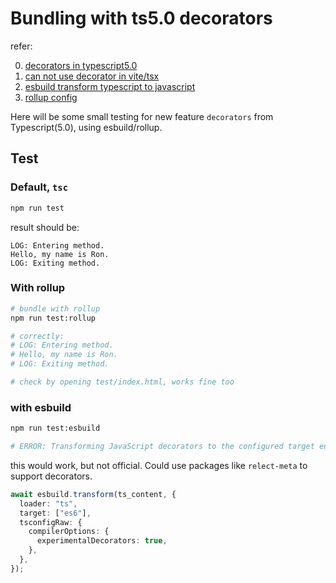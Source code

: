 # Bundling with ts5.0 decorators

refer:

0. [decorators in typescript5.0](https://devblogs.microsoft.com/typescript/announcing-typescript-5-0/#decorators)
1. [can not use decorator in vite/tsx](https://github.com/evanw/esbuild/issues/3496)
2. [esbuild transform typescript to javascript](https://esbuild.github.io/api/#transform)
3. [rollup config](https://www.rollupjs.com/)

Here will be some small testing for new feature `decorators` from Typescript(5.0), using esbuild/rollup.

## Test

### Default, `tsc`

```sh
npm run test
```

result should be:

```text
LOG: Entering method.
Hello, my name is Ron.
LOG: Exiting method.
```

### With rollup

```sh
# bundle with rollup
npm run test:rollup

# correctly:
# LOG: Entering method.
# Hello, my name is Ron.
# LOG: Exiting method.

# check by opening test/index.html, works fine too
```

### with esbuild

```sh
npm run test:esbuild

# ERROR: Transforming JavaScript decorators to the configured target environment ("es2015") is not supported yet
```

this would work, but not official. Could use packages like `relect-meta` to support decorators.

```ts
await esbuild.transform(ts_content, {
  loader: "ts",
  target: ["es6"],
  tsconfigRaw: {
    compilerOptions: {
      experimentalDecorators: true,
    },
  },
});
```
